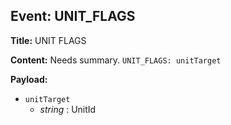 ## Event: UNIT_FLAGS

**Title:** UNIT FLAGS

**Content:**
Needs summary.
`UNIT_FLAGS: unitTarget`

**Payload:**
- `unitTarget`
  - *string* : UnitId